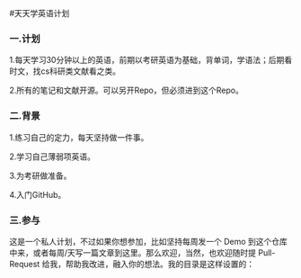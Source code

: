 #天天学英语计划

### 一.计划

1.每天学习30分钟以上的英语，前期以考研英语为基础，背单词，学语法；后期看时文，找cs科研类文献看之类。

2.所有的笔记和文献开源。可以另开Repo，但必须进到这个Repo。

### 二.背景

1.练习自己的定力，每天坚持做一件事。

2.学习自己薄弱项英语。

3.为考研做准备。

4.入门GitHub。

### 三.参与

这是一个私人计划，不过如果你想参加，比如坚持每周发一个 Demo 到这个仓库中来，或者每周/天写一篇文章到这里。那么欢迎，当然，也欢迎随时提 Pull-Request 给我，帮助我改进，融入你的想法。我的目录是这样设置的：